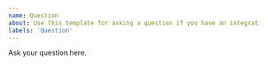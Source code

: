 ```yaml
---
name: Question
about: Use this template for asking a question if you have an integration issue
labels: 'Question'
---
```


Ask your question here.